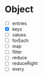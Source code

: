 # Object

- [ ] entries
- [x] keys
- [ ] values
- [ ] forEach
- [ ] map
- [ ] filter
- [ ] reduce
- [ ] reduceRight
- [ ] every

